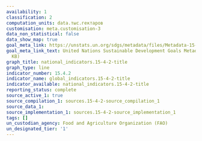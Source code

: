 ```yaml
---
availability: 1
classification: 2
computation_units: data.тыс.гектаров
customisation: meta.customisation-3
data_non_statistical: false
data_show_map: true
goal_meta_link: https://unstats.un.org/sdgs/metadata/files/Metadata-15-04-02.pdf
goal_meta_link_text: United Nations Sustainable Development Goals Metadata (PDF 384
  KB)
graph_title: national_indicators.15-4-2-title
graph_type: line
indicator_number: 15.4.2
indicator_name: global_indicators.15-4-2-title
indicator_available: national_indicators.15-4-2-title
reporting_status: complete
source_active_1: true
source_compilation_1: sources.15-4-2-source_compilation_1
source_data_1:
source_implementation_1: sources.15-4-2-source_implementation_1
tags: []
un_custodian_agency: Food and Agriculture Organization (FAO)
un_designated_tier: '1'
---
```

